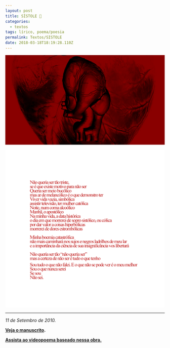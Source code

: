 ```yaml
---
layout: post
title: SÍSTOLE 🖤
categories:
  - textos
tags: lírico, poema/poesia
permalink: Textos/SISTOLE
date: 2018-03-18T18:19:28.110Z
---
```

![](/images/uploads/1_phf_bvglr8aeafivv0hrlq.png)

![](/images/uploads/1_gg4knudxbckhgcwcmqibwa.png)

- - -

*11 de Setembro de 2010.*

**[Veja o manuscrito](https://68.media.tumblr.com/tumblr_l8lxqi6WNS1qb261lo1_1280.jpg).**

**[Assista ao videopoema baseado nessa obra.](/sistolevideopoema)**